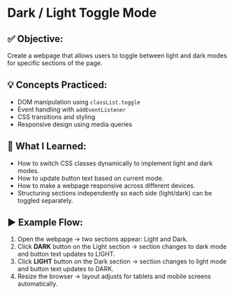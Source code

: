 # Dark / Light Toggle Mode

## ✅ Objective:
Create a webpage that allows users to toggle between light and dark modes for specific sections of the page.

## 💡 Concepts Practiced:
- DOM manipulation using `classList.toggle`
- Event handling with `addEventListener`
- CSS transitions and styling
- Responsive design using media queries

## 📘 What I Learned:
- How to switch CSS classes dynamically to implement light and dark modes.  
- How to update button text based on current mode.  
- How to make a webpage responsive across different devices.  
- Structuring sections independently so each side (light/dark) can be toggled separately.

## ▶️ Example Flow:
1. Open the webpage → two sections appear: Light and Dark.  
2. Click **DARK** button on the Light section → section changes to dark mode and button text updates to LIGHT.  
3. Click **LIGHT** button on the Dark section → section changes to light mode and button text updates to DARK.  
4. Resize the browser → layout adjusts for tablets and mobile screens automatically.
